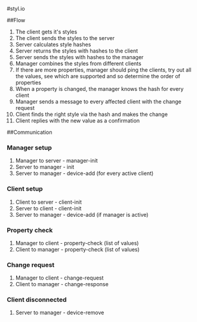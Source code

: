 #styl.io

##Flow
1. The client gets it's styles
2. The client sends the styles to the server
3. Server calculates style hashes
4. Server returns the styles with hashes to the client
5. Server sends the styles with hashes to the manager
6. Manager combines the styles from different clients
7. If there are more properties, manager should ping the clients, try out all the values, see which are supported and so determine the order of properties
8. When a property is changed, the manager knows the hash for every client
9. Manager sends a message to every affected client with the change request
10. Client finds the right style via the hash and makes the change
11. Client replies with the new value as a confirmation

##Communication

### Manager setup
1. Manager to server - manager-init
2. Server to manager - init
3. Server to manager - device-add (for every active client)

### Client setup
1. Client to server - client-init
2. Server to client - client-init
3. Server to manager - device-add (if manager is active)

### Property check
1. Manager to client - property-check (list of values)
2. Client to manager - property-check (list of values)

### Change request
1. Manager to client - change-request
2. Client to manager - change-response

### Client disconnected
1. Server to manager - device-remove